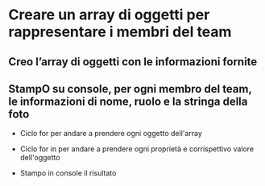 # Creare un array di oggetti per rappresentare i membri del team


## Creo l’array di oggetti con le informazioni fornite

## StampO su console, per ogni membro del team, le informazioni di nome, ruolo e la     stringa della foto

  - Ciclo for per andare a prendere ogni oggetto dell'array

  - Ciclo for in per andare a prendere ogni proprietà e corrispettivo valore dell'oggetto

  - Stampo in console il risultato